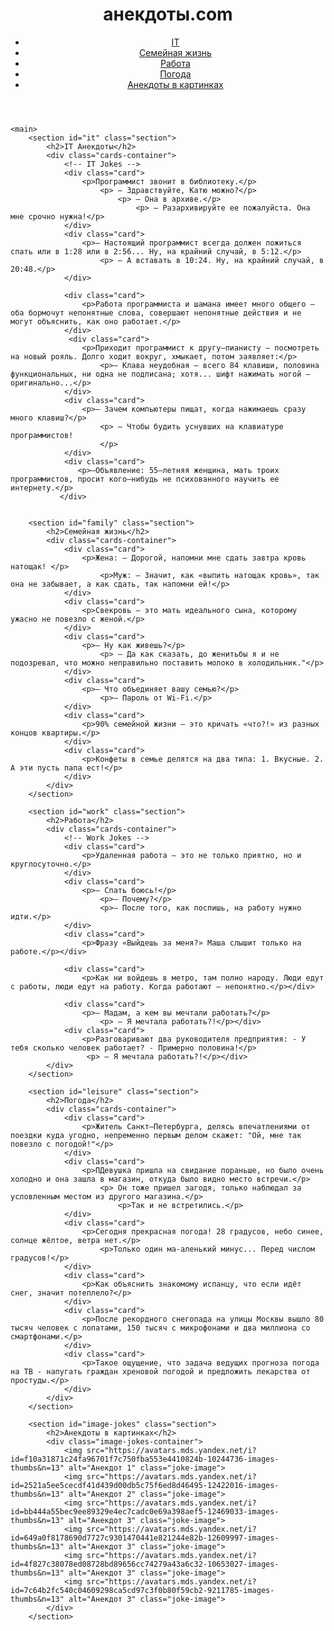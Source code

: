 

<html lang="ru">
<head>
    <meta charset="UTF-8">
    <meta name="viewport" content="width=device-width, initial-scale=1.0">
    <link rel="stylesheet" href="styles.css">
    <title>анекдоты.com</title>
</head>
<body>
    <header>
        <h1>анекдоты.com</h1>
        <nav>
            <ul>
                <li><a href="#it"><i class="fas fa-laptop-code"></i> IT</a></li>
                <li><a href="#family"><i class="fas fa-home"></i> Семейная жизнь</a></li>
                <li><a href="#work"><i class="fas fa-briefcase"></i> Работа</a></li>
                <li><a href="#leisure"><i class="fas fa-sun"></i>Погода</a></li>
                <li><a href="#image-jokes"><i class="fas fa-image"></i>Анекдоты в картинках</a></li>
            </ul>
        </nav>
        <link rel="stylesheet" href="https://cdnjs.cloudflare.com/ajax/libs/font-awesome/6.0.0-beta3/css/all.min.css">
    </header>

    <main>
        <section id="it" class="section">
            <h2>IT Анекдоты</h2>
            <div class="cards-container">
                <!-- IT Jokes -->
                <div class="card">
                    <p>Программист звонит в библиотеку.</p>
                        <p> — Здравствуйте, Катю можно?</p>
                            <p> — Она в архиве.</p>
                                <p> — Разархивируйте ее пожалуйста. Она мне срочно нужна!</p>
                </div>
                <div class="card">
                    <p>— Настоящий программист всегда должен ложиться спать или в 1:28 или в 2:56... Ну, на крайний случай, в 5:12.</p>
                        <p> — А вставать в 10:24. Ну, на крайний случай, в 20:48.</p>
                </div>
                
                <div class="card">
                    <p>Работа программиста и шамана имеет много общего — оба бормочут непонятные слова, совершают непонятные действия и не могут объяснить, как оно работает.</p>
                </div>                   
                 <div class="card">
                    <p>Приходит программист к другу—пианисту — посмотреть на новый рояль. Долго ходит вокруг, хмыкает, потом заявляет:</p>
                        <p>— Клава неудобная — всего 84 клавиши, половина функциональных, ни одна не подписана; хотя... шифт нажимать ногой — оригинально...</p>
                </div>
                <div class="card">                       
                    <p>— Зачем компьютеры пищат, когда нажимаешь сразу много клавиш?</p>
                        <p> — Чтобы будить уснувших на клавиатуре программистов!
                        </p>
                </div>
                <div class="card">                       
                   <p>—Объявление: 55—летняя женщина, мать троих программистов, просит кого—нибудь не психованного научить ее интернету.</p>
               </div>
       

        <section id="family" class="section">
            <h2>Семейная жизнь</h2>
            <div class="cards-container">
                <div class="card">
                    <p>Жена: — Дорогой, напомни мне сдать завтра кровь натощак! </p>
                        <p>Муж: — Значит, как «выпить натощак кровь», так она не забывает, а как сдать, так напомни ей!</p>
                </div>
                <div class="card">
                    <p>Свекровь — это мать идеального сына, которому ужасно не повезло с женой.</p>
                </div>
                <div class="card">
                    <p>— Ну как живешь?</p>
                        <p> — Да как сказать, до женитьбы я и не подозревал, что можно неправильно поставить молоко в холодильник."</p>
                </div>
                <div class="card">
                    <p>— Что объединяет вашу семью?</p>
                        <p>— Пароль от Wi-Fi.</p>
                </div>
                <div class="card">
                    <p>90% семейной жизни — это кричать «что?!» из разных концов квартиры.</p>
                </div>
                <div class="card">
                    <p>Конфеты в семье делятся на два типа: 1. Вкусные. 2. А эти пусть папа ест!</p>
                </div>
            </div>
        </section>

        <section id="work" class="section">
            <h2>Работа</h2>
            <div class="cards-container">
                <!-- Work Jokes -->
                <div class="card">
                    <p>Удаленная работа — это не только приятно, но и круглосуточно.</p>
                </div>
                <div class="card">
                    <p>— Спать боюсь!</p>
                        <p>— Почему?</p>
                        <p>— После того, как поспишь, на работу нужно идти.</p>
                </div>
                <div class="card">
                    <p>Фразу «Выйдешь за меня?» Маша слышит только на работе.</p></div>
    
                <div class="card">
                    <p>Как ни войдешь в метро, там полно народу. Люди едут с работы, люди едут на работу. Когда работают — непонятно.</p></div>
    
                <div class="card">
                    <p>— Мадам, а кем вы мечтали работать?</p>
                        <p> — Я мечтала работать?!</p></div>
                <div class="card">
                    <p>Разговаривают два руководителя предприятия: - У тебя сколько человек работает? - Примерно половина!</p>
                     <p> — Я мечтала работать?!</p></div>
            </div>
        </section>

        <section id="leisure" class="section">
            <h2>Погода</h2>
            <div class="cards-container">
                <div class="card">
                    <p>Житель Санкт—Петербурга, делясь впечатлениями от поездки куда угодно, непременно первым делом скажет: "Ой, мне так повезло с погодой!"</p>
                </div>
                <div class="card">
                    <p>ПДевушка пришла на свидание пораньше, но было очень холодно и она зашла в магазин, откуда было видно место встречи.</p>
                        <p> Он тоже пришел загодя, только наблюдал за условленным местом из другого магазина.</p>
                            <p>Так и не встретились.</p>
                </div>
                <div class="card">
                    <p>Сегодня прекрасная погода! 28 градусов, небо синее, солнце жёлтое, ветра нет.</p>
                        <p>Только один ма-аленький минус... Перед числом градусов!</p>
                </div>
                <div class="card">
                    <p>Как объяснить знакомому испанцу, что если идёт снег, значит потеплело?</p>
                </div>
                <div class="card">
                    <p>После рекордного снегопада на улицы Москвы вышло 80 тысяч человек с лопатами, 150 тысяч с микрофонами и два миллиона со смартфонами.</p>
                </div>
                <div class="card">
                    <p>Такое ощущение, что задача ведущих прогноза погода на ТВ - напугать граждан хреновой погодой и предложить лекарства от простуды.</p>
                </div>
            </div>
        </section>

        <section id="image-jokes" class="section">
            <h2>Анекдоты в картинках</h2>
            <div class="image-jokes-container">
                <img src="https://avatars.mds.yandex.net/i?id=f10a31871c24fa96701f7c750fba553e4410824b-10244736-images-thumbs&n=13" alt="Анекдот 1" class="joke-image">
                <img src="https://avatars.mds.yandex.net/i?id=2521a5ee5cecdf41d439d00db5c75f6ed8d46495-12422016-images-thumbs&n=13" alt="Анекдот 2" class="joke-image">
                <img src="https://avatars.mds.yandex.net/i?id=bb444a55bec9ee89329e4ec7cadc0e69a398aef5-12469033-images-thumbs&n=13" alt="Анекдот 3" class="joke-image">
                <img src="https://avatars.mds.yandex.net/i?id=649a0f8178690d7727c9301470441e821244e82b-12609997-images-thumbs&n=13" alt="Анекдот 3" class="joke-image">
                <img src="https://avatars.mds.yandex.net/i?id=4f827c38078ed08728bd89656cc74279a43a6c32-10653027-images-thumbs&n=13" alt="Анекдот 3" class="joke-image">
                <img src="https://avatars.mds.yandex.net/i?id=7c64b2fc540c04609298ca5cd97c3f0b80f59cb2-9211785-images-thumbs&n=13" alt="Анекдот 3" class="joke-image">
            </div>
        </section>
    
